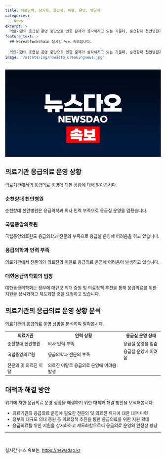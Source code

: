 ```yaml
---
title: 의료공백, 장기화, 응급실, 파행, 운영, 잇달아
categories:
  - News
excerpt: >
  의료기관의 응급실 운영 중단으로 인한 문제가 심각해지고 있는 가운데, 순천향대 천안병원과 국립중앙의료원, 속초의료원 등에서 의사 인력 부족 상황이 발생하고 있다. 의료진의 사직으로 응급실 운영이 어려워지고 있는 가운데, 병원 경영진과 교수진 간의 갈등으로 의료진이 사퇴하고 있으며, 응급의료에 대한 우려와 촉구가 높아지고 있다. 현 상황에서 정부의 신속한 의료대란 해결과 응급의료를 위한 지원을 촉구하고 있다. (단어 수: 71, 글자 수: 411)
feature_text: >
  ## koreablockchain 실시간 뉴스 속보입니다.

  의료기관의 응급실 운영 중단으로 인한 문제가 심각해지고 있는 가운데, 순천향대 천안병원과 국립중앙의료원, 속초의료원 등에서 의사 인력 부족 상황이 발생하고 있다. 의료진의 사직으로 응급실 운영이 어려워지고 있는 가운데, 병원 경영진과 교수진 간의 갈등으로 의료진이 사퇴하고 있으며, 응급의료에 대한 우려와 촉구가 높아지고 있다. 현 상황에서 정부의 신속한 의료대란 해결과 응급의료를 위한 지원을 촉구하고 있다. (단어 수: 71, 글자 수: 411)
image: '/assets/img/newsdao_breakingnews.jpg'
---
```


<p><img src="/assets/img/newsdao_breakingnews.jpg" alt="koreablockchain 속보" /></p>

<h2 data-ke-size="size26">의료기관 응급의료 운영 상황</h2>

<p data-ke-size="size16">의료기관에서의 응급의료 운영에 대한 상황에 대해 알아봅시다.</p>

<h3>순천향대 천안병원</h3>

<p data-ke-size="size16">순천향대 천안병원은 응급의학과 의사 인력 부족으로 응급실 운영을 멈췄습니다.</p>

<h3>국립중앙의료원</h3>

<p data-ke-size="size16">국립중앙의료원도 응급의학과 전문의 부족으로 응급실 운영에 어려움을 겪고 있습니다.</p>

<h3>응급의학과 인력 부족</h3>

<p data-ke-size="size16">의료기관에서 전문의와 의료진의 이탈로 응급의료 운영에 어려움이 발생하고 있습니다.</p>

<h3>대한응급의학회의 입장</h3>

<p data-ke-size="size16">대한응급의학회는 정부에 대규모 의대 증원 및 의료정책 추진을 통해 응급의료를 위한 지원을 상시화하고 제도화할 것을 요청하고 있습니다.</p>

<h2 data-ke-size="size26">의료기관의 응급의료 운영 상황 분석</h2>

<p data-ke-size="size16">의료기관의 응급의료 운영 상황을 분석하여 알아봅시다.</p>

<table>
    <tr>
        <th>의료기관</th>
        <th>인력 상황</th>
        <th>응급실 운영 상태</th>
    </tr>
    <tr>
        <td>순천향대 천안병원</td>
        <td>의사 인력 부족</td>
        <td>응급실 운영을 멈춤</td>
    </tr>
    <tr>
        <td>국립중앙의료원</td>
        <td>응급의학과 전문의 부족</td>
        <td>응급실 운영에 어려움</td>
    </tr>
    <tr>
        <td>전문의 및 의료진 이탈</td>
        <td>의료진 이탈로 응급의료 운영에 어려움 발생</td>
    </tr>
</table>

<h2 data-ke-size="size26">대책과 해결 방안</h2>

<p data-ke-size="size16">위기에 처한 응급의료 운영 상황을 해결하기 위한 대책과 해결 방안을 모색해봅시다.</p>

<ul>
    <li>의료기관의 응급의료 운영에 필요한 전문의 및 의료진 유지에 대한 대책 마련</li>
    <li>정부의 대규모 의대 증원 등 의료정책 추진을 통한 응급의료를 위한 지원 확대</li>
    <li>응급의료를 위한 지원을 상시화하고 제도화함으로써 응급의료 운영의 안정성 향상</li>
</ul>

<hr>

<p data-ke-size="size16">&nbsp;</p>
실시간 뉴스 속보는, <a href="https://newsdao.kr" rel="dofollow">https://newsdao.kr</a>


